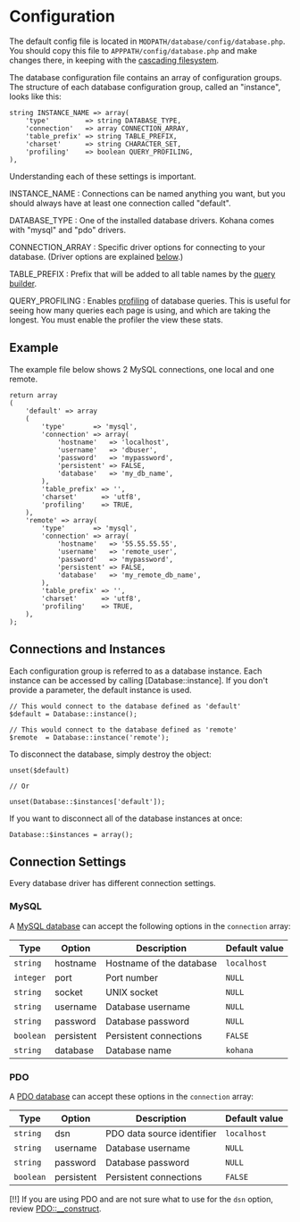 # Configuration

The default config file is located in `MODPATH/database/config/database.php`.  You should copy this file to `APPPATH/config/database.php` and make changes there, in keeping with the [cascading filesystem](../kohana/files).

The database configuration file contains an array of configuration groups. The structure of each database configuration group, called an "instance", looks like this:

    string INSTANCE_NAME => array(
        'type'         => string DATABASE_TYPE,
        'connection'   => array CONNECTION_ARRAY,
        'table_prefix' => string TABLE_PREFIX,
        'charset'      => string CHARACTER_SET,
        'profiling'    => boolean QUERY_PROFILING,
    ),
	
Understanding each of these settings is important.

INSTANCE_NAME
:  Connections can be named anything you want, but you should always have at least one connection called "default".

DATABASE_TYPE
:  One of the installed database drivers. Kohana comes with "mysql" and "pdo" drivers.

CONNECTION_ARRAY
:  Specific driver options for connecting to your database. (Driver options are explained [below](#connection-settings).)

TABLE_PREFIX
:  Prefix that will be added to all table names by the [query builder](#query_building).

QUERY_PROFILING
:  Enables [profiling](../kohana/profiling) of database queries.  This is useful for seeing how many queries each page is using, and which are taking the longest.  You must enable the profiler the view these stats.

## Example

The example file below shows 2 MySQL connections, one local and one remote.

    return array
    (
        'default' => array
        (
            'type'       => 'mysql',
            'connection' => array(
                'hostname'   => 'localhost',
                'username'   => 'dbuser',
                'password'   => 'mypassword',
                'persistent' => FALSE,
                'database'   => 'my_db_name',
            ),
            'table_prefix' => '',
            'charset'      => 'utf8',
            'profiling'    => TRUE,
        ),
        'remote' => array(
            'type'       => 'mysql',
            'connection' => array(
                'hostname'   => '55.55.55.55',
                'username'   => 'remote_user',
                'password'   => 'mypassword',
                'persistent' => FALSE,
                'database'   => 'my_remote_db_name',
            ),
            'table_prefix' => '',
            'charset'      => 'utf8',
            'profiling'    => TRUE,
        ),
    );

## Connections and Instances

Each configuration group is referred to as a database instance. Each instance can be accessed by calling [Database::instance].  If you don't provide a parameter, the default instance is used.

	// This would connect to the database defined as 'default'
    $default = Database::instance();
	
	// This would connect to the database defined as 'remote'
    $remote  = Database::instance('remote');

To disconnect the database, simply destroy the object:

    unset($default)
	
	// Or
	
	unset(Database::$instances['default']);

If you want to disconnect all of the database instances at once:

    Database::$instances = array();

## Connection Settings

Every database driver has different connection settings.

### MySQL

A [MySQL database](http://www.php.net/manual/en/book.mysql.php) can accept the following options in the `connection` array:

Type      | Option     |  Description               | Default value
----------|------------|----------------------------| -------------------------
`string`  | hostname   | Hostname of the database   | `localhost`
`integer` | port       | Port number                | `NULL`
`string`  | socket     | UNIX socket                | `NULL`
`string`  | username   | Database username          | `NULL`
`string`  | password   | Database password          | `NULL`
`boolean` | persistent | Persistent connections     | `FALSE`
`string`  | database   | Database name              | `kohana`

### PDO

A [PDO database](http://php.net/manual/en/book.pdo.php) can accept these options in the `connection` array:

Type      | Option     |  Description               | Default value
----------|------------|----------------------------| -------------------------
`string`  | dsn        | PDO data source identifier | `localhost`
`string`  | username   | Database username          | `NULL`
`string`  | password   | Database password          | `NULL`
`boolean` | persistent | Persistent connections     | `FALSE`

[!!] If you are using PDO and are not sure what to use for the `dsn` option, review [PDO::__construct](http://php.net/pdo.construct).